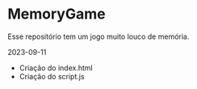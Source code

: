 # MemoryGame
Esse repositório tem um jogo muito louco de memória.

2023-09-11
- Criação do index.html
- Criação do script.js